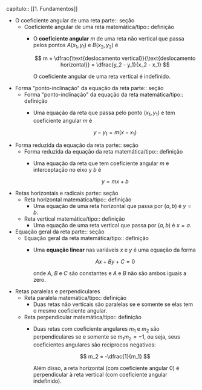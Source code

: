 capítulo:: [[1. Fundamentos]]

- O coeficiente angular de uma reta
  parte:: seção
	- Coeficiente angular de uma reta
	  matemática/tipo:: definição
		- O **coeficiente angular** $m$ de uma reta não vertical que passa pelos pontos $A(x_1, y_1)$ e $B(x_2, y_2)$ é
		  
		  $$
		  m = \dfrac{\text{deslocamento vertical}}{\text{deslocamento horizontal}} = \dfrac{y_2 - y_1}{x_2 - x_1}
		  $$
		  
		  O coeficiente angular de uma reta vertical é indefinido.
- Forma "ponto-inclinação" da equação da reta
  parte:: seção
	- Forma "ponto-inclinação" da equação da reta
	  matemática/tipo:: definição
		- Uma equação da reta que passa pelo ponto $(x_1, y_1)$ e tem coeficiente angular $m$ é
		  
		  $$
		  y - y_1 = m(x - x_1)
		  $$
- Forma reduzida da equação da reta
  parte:: seção
	- Forma reduzida da equação da reta
	  matemática/tipo:: definição
		- Uma equação da reta que tem coeficiente angular $m$ e interceptação no eixo y $b$ é
		  
		  $$
		  y = mx + b
		  $$
- Retas horizontais e radicais
  parte:: seção
	- Reta horizontal
	  matemática/tipo:: definição
		- Uma equação de uma reta horizontal que passa por $(a, b)$ é $y = b$.
	- Reta vertical
	  matemática/tipo:: definição
		- Uma equação de uma reta vertical que passa por $(a, b)$ é $x = a$.
- Equação geral da reta
  parte:: seção
	- Equação geral da reta
	  matemática/tipo:: definição
		- Uma **equação linear** nas variáveis $x$ e $y$ é uma equação da forma
		  
		  $$
		  Ax + By + C = 0
		  $$
		  
		  onde $A$, $B$ e $C$ são constantes e $A$ e $B$ não são ambos iguais a zero.
- Retas paralelas e perpendiculares
	- Reta paralela
	  matemática/tipo:: definição
		- Duas retas não verticais são paralelas se e somente se elas tem o mesmo coeficiente angular.
	- Reta perpendicular
	  matemática/tipo:: definição
		- Duas retas com coeficiente angulares $m_1$ e $m_2$ são perpendiculares se e somente se $m_1 m_2 = -1$, ou seja, seus coeficientes angulares são recíprocos negativos:
		  
		  $$
		  m_2 = -\dfrac{1}{m_1}
		  $$
		  
		  Além disso, a reta horizontal (com coeficiente angular 0) é perpendicular à reta vertical (com coeficiente angular indefinido).